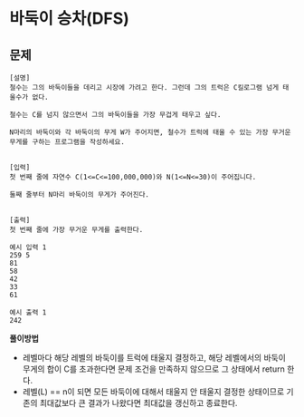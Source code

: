 # 바둑이 승차(DFS)

## 문제
```
[설명]
철수는 그의 바둑이들을 데리고 시장에 가려고 한다. 그런데 그의 트럭은 C킬로그램 넘게 태울수가 없다.

철수는 C를 넘지 않으면서 그의 바둑이들을 가장 무겁게 태우고 싶다.

N마리의 바둑이와 각 바둑이의 무게 W가 주어지면, 철수가 트럭에 태울 수 있는 가장 무거운 무게를 구하는 프로그램을 작성하세요.


[입력]
첫 번째 줄에 자연수 C(1<=C<=100,000,000)와 N(1<=N<=30)이 주어집니다.

둘째 줄부터 N마리 바둑이의 무게가 주어진다.


[출력]
첫 번째 줄에 가장 무거운 무게를 출력한다.
```
```
예시 입력 1 
259 5
81
58
42
33
61

예시 출력 1
242
```

**풀이방법**
- 레벨마다 해당 레벨의 바둑이를 트럭에 태울지 결정하고, 해당 레벨에서의 바둑이 무게의 합이 C를 초과한다면 문제 조건을 만족하지 않으므로 그 상태에서 return 한다.
- 레벨(L) == n이 되면 모든 바둑이에 대해서 태울지 안 태울지 결정한 상태이므로 기존의 최대값보다 큰 결과가 나왔다면 최대값을 갱신하고 종료한다.